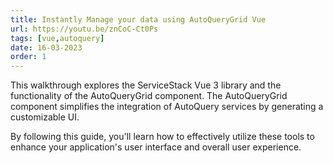 ```yaml
---
title: Instantly Manage your data using AutoQueryGrid Vue
url: https://youtu.be/znCoC-Ct0Ps
tags: [vue,autoquery]
date: 16-03-2023
order: 1
---
```


This walkthrough explores the ServiceStack Vue 3 library and the functionality of the AutoQueryGrid component. The AutoQueryGrid component simplifies the integration of AutoQuery services by generating a customizable UI. 

By following this guide, you'll learn how to effectively utilize these tools to enhance your application's user interface and overall user experience.
